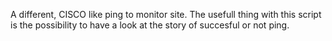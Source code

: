 A different, CISCO like ping to monitor site. The usefull thing with this script is the possibility to have a look at the story of succesful or not ping.